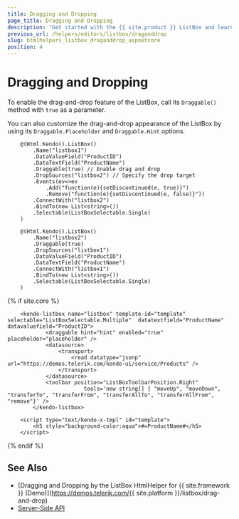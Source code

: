```yaml
---
title: Dragging and Dropping
page_title: Dragging and Dropping
description: "Get started with the {{ site.product }} ListBox and learn how to enable the drag-and-drop functionality."
previous_url: /helpers/editors/listbox/draganddrop
slug: htmlhelpers_listbox_draganddrop_aspnetcore
position: 4
---
```


# Dragging and Dropping

To enable the drag-and-drop feature of the ListBox, call its `Draggable()` method with `true` as a parameter.

You can also customize the drag-and-drop appearance of the ListBox by using its `Draggable.Placeholder` and `Draggable.Hint` options.

```HtmlHelper
    @(Html.Kendo().ListBox()
        .Name("listbox1")
        .DataValueField("ProductID")
        .DataTextField("ProductName")
        .Draggable(true) // Enable drag and drop
        .DropSources("listbox2") // Specify the drop target
        .Events(ev=>ev
            .Add("function(e){setDiscontinued(e, true)}")
            .Remove("function(e){setDiscontinued(e, false)}"))
        .ConnectWith("listbox2")
        .BindTo(new List<string>())
        .Selectable(ListBoxSelectable.Single)
    )

    @(Html.Kendo().ListBox()
        .Name("listbox2")
        .Draggable(true)
        .DropSources("listbox1")
        .DataValueField("ProductID")
        .DataTextField("ProductName")
        .ConnectWith("listbox1")
        .BindTo(new List<string>())
        .Selectable(ListBoxSelectable.Single)
    )
```
{% if site.core %}
```TagHelper
    <kendo-listbox name="listbox" template-id="template" selectable="ListBoxSelectable.Multiple"  datatextfield="ProductName" datavaluefield="ProductID">
            <draggable hint="hint" enabled="true" placeholder="placeholder" />
            <datasource>
                <transport>
                    <read datatype="jsonp" url="https://demos.telerik.com/kendo-ui/service/Products" />
                </transport>
            </datasource>
            <toolbar position="ListBoxToolbarPosition.Right"
                        tools='new string[] { "moveUp", "moveDown", "transferTo", "transferFrom", "transferAllTo", "transferAllFrom", "remove"}' />
        </kendo-listbox>

    <script type="text/kendo-x-tmpl" id="template">
        <h5 style="background-color:aqua">#=ProductName#</h5>
    </script>

```
{% endif %}

## See Also

* [Dragging and Dropping by the ListBox HtmlHelper for {{ site.framework }} (Demo)](https://demos.telerik.com/{{ site.platform }}/listbox/drag-and-drop)
* [Server-Side API](/api/listbox)
